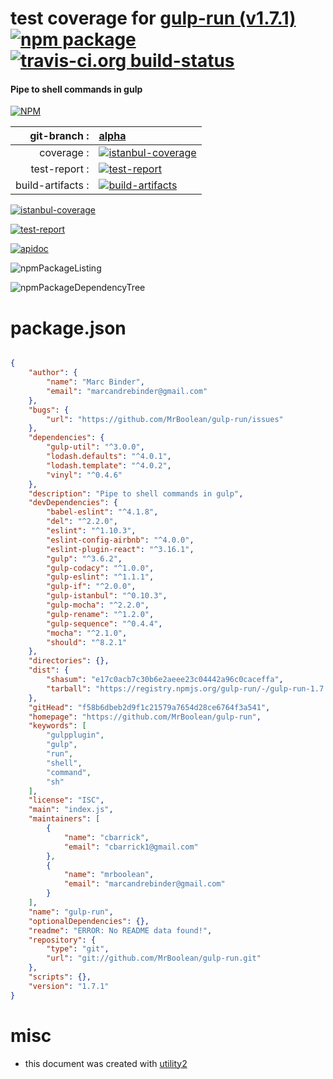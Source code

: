 # test coverage for  [gulp-run (v1.7.1)](https://github.com/MrBoolean/gulp-run)  [![npm package](https://img.shields.io/npm/v/npmtest-gulp-run.svg?style=flat-square)](https://www.npmjs.org/package/npmtest-gulp-run) [![travis-ci.org build-status](https://api.travis-ci.org/npmtest/node-npmtest-gulp-run.svg)](https://travis-ci.org/npmtest/node-npmtest-gulp-run)
#### Pipe to shell commands in gulp

[![NPM](https://nodei.co/npm/gulp-run.png?downloads=true)](https://www.npmjs.com/package/gulp-run)

| git-branch : | [alpha](https://github.com/npmtest/node-npmtest-gulp-run/tree/alpha)|
|--:|:--|
| coverage : | [![istanbul-coverage](https://npmtest.github.io/node-npmtest-gulp-run/build/coverage.badge.svg)](https://npmtest.github.io/node-npmtest-gulp-run/build/coverage.html/index.html)|
| test-report : | [![test-report](https://npmtest.github.io/node-npmtest-gulp-run/build/test-report.badge.svg)](https://npmtest.github.io/node-npmtest-gulp-run/build/test-report.html)|
| build-artifacts : | [![build-artifacts](https://npmtest.github.io/node-npmtest-gulp-run/glyphicons_144_folder_open.png)](https://github.com/npmtest/node-npmtest-gulp-run/tree/gh-pages/build)|

[![istanbul-coverage](https://npmtest.github.io/node-npmtest-gulp-run/build/screenCapture.buildCustomOrg.browser.coverage.html.png)](https://npmtest.github.io/node-npmtest-gulp-run/build/coverage.html/index.html)

[![test-report](https://npmtest.github.io/node-npmtest-gulp-run/build/screenCapture.buildCustomOrg.browser.%252Fhome%252Ftravis%252Fbuild%252Fnpmtest%252Fnode-npmtest-gulp-run%252Ftmp%252Fbuild%252Ftest-report.html.png)](https://npmtest.github.io/node-npmtest-gulp-run/build/test-report.html)

[![apidoc](https://npmdoc.github.io/node-npmdoc-gulp-run/build/screenCapture.buildApidoc.browser.%252Fhome%252Ftravis%252Fbuild%252Fnpmdoc%252Fnode-npmdoc-gulp-run%252Ftmp%252Fbuild%252Fapidoc.html.png)](https://npmdoc.github.io/node-npmdoc-gulp-run/build/apidoc.html)

![npmPackageListing](https://npmtest.github.io/node-npmtest-gulp-run/build/screenCapture.npmPackageListing.svg)

![npmPackageDependencyTree](https://npmtest.github.io/node-npmtest-gulp-run/build/screenCapture.npmPackageDependencyTree.svg)



# package.json

```json

{
    "author": {
        "name": "Marc Binder",
        "email": "marcandrebinder@gmail.com"
    },
    "bugs": {
        "url": "https://github.com/MrBoolean/gulp-run/issues"
    },
    "dependencies": {
        "gulp-util": "^3.0.0",
        "lodash.defaults": "^4.0.1",
        "lodash.template": "^4.0.2",
        "vinyl": "^0.4.6"
    },
    "description": "Pipe to shell commands in gulp",
    "devDependencies": {
        "babel-eslint": "^4.1.8",
        "del": "^2.2.0",
        "eslint": "^1.10.3",
        "eslint-config-airbnb": "^4.0.0",
        "eslint-plugin-react": "^3.16.1",
        "gulp": "^3.6.2",
        "gulp-codacy": "^1.0.0",
        "gulp-eslint": "^1.1.1",
        "gulp-if": "^2.0.0",
        "gulp-istanbul": "^0.10.3",
        "gulp-mocha": "^2.2.0",
        "gulp-rename": "^1.2.0",
        "gulp-sequence": "^0.4.4",
        "mocha": "^2.1.0",
        "should": "^8.2.1"
    },
    "directories": {},
    "dist": {
        "shasum": "e17c0acb7c30b6e2aeee23c04442a96c0caceffa",
        "tarball": "https://registry.npmjs.org/gulp-run/-/gulp-run-1.7.1.tgz"
    },
    "gitHead": "f58b6dbeb2d9f1c21579a7654d28ce6764f3a541",
    "homepage": "https://github.com/MrBoolean/gulp-run",
    "keywords": [
        "gulpplugin",
        "gulp",
        "run",
        "shell",
        "command",
        "sh"
    ],
    "license": "ISC",
    "main": "index.js",
    "maintainers": [
        {
            "name": "cbarrick",
            "email": "cbarrick1@gmail.com"
        },
        {
            "name": "mrboolean",
            "email": "marcandrebinder@gmail.com"
        }
    ],
    "name": "gulp-run",
    "optionalDependencies": {},
    "readme": "ERROR: No README data found!",
    "repository": {
        "type": "git",
        "url": "git://github.com/MrBoolean/gulp-run.git"
    },
    "scripts": {},
    "version": "1.7.1"
}
```



# misc
- this document was created with [utility2](https://github.com/kaizhu256/node-utility2)
